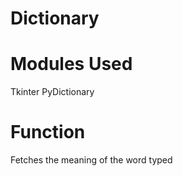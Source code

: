 # Dictionary
# Modules Used
  Tkinter 
  PyDictionary
# Function
 Fetches the meaning of the word typed
 
 
